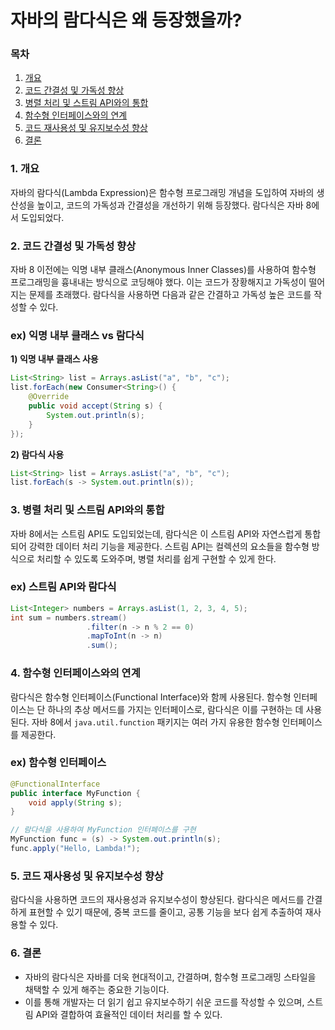 # 자바의 람다식은 왜 등장했을까?

### 목차

1. [개요](#1-개요)
2. [코드 간결성 및 가독성 향상](#2-코드-간결성-및-가독성-향상)
3. [병렬 처리 및 스트림 API와의 통합](#3-병렬-처리-및-스트림-api와의-통합)
4. [함수형 인터페이스와의 연계](#4-함수형-인터페이스와의-연계)
5. [코드 재사용성 및 유지보수성 향상](#5-코드-재사용성-및-유지보수성-향상)
6. [결론](#6-결론)

### 1. 개요

자바의 람다식(Lambda Expression)은 함수형 프로그래밍 개념을 도입하여 자바의 생산성을 높이고, 코드의 가독성과 간결성을 개선하기 위해 등장했다. 람다식은 자바 8에서 도입되었다.

### 2. 코드 간결성 및 가독성 향상

자바 8 이전에는 익명 내부 클래스(Anonymous Inner Classes)를 사용하여 함수형 프로그래밍을 흉내내는 방식으로 코딩해야 했다. 이는 코드가 장황해지고 가독성이 떨어지는 문제를 초래했다. 람다식을 사용하면 다음과 같은 간결하고 가독성 높은 코드를 작성할 수 있다.

### ex) 익명 내부 클래스 vs 람다식

**1) 익명 내부 클래스 사용**

```java
List<String> list = Arrays.asList("a", "b", "c");
list.forEach(new Consumer<String>() {
    @Override
    public void accept(String s) {
        System.out.println(s);
    }
});

```

**2) 람다식 사용**

```java
List<String> list = Arrays.asList("a", "b", "c");
list.forEach(s -> System.out.println(s));
```

### 3. 병렬 처리 및 스트림 API와의 통합

자바 8에서는 스트림 API도 도입되었는데, 람다식은 이 스트림 API와 자연스럽게 통합되어 강력한 데이터 처리 기능을 제공한다. 스트림 API는 컬렉션의 요소들을 함수형 방식으로 처리할 수 있도록 도와주며, 병렬 처리를 쉽게 구현할 수 있게 한다.

### ex) 스트림 API와 람다식

```java
List<Integer> numbers = Arrays.asList(1, 2, 3, 4, 5);
int sum = numbers.stream()
                 .filter(n -> n % 2 == 0)
                 .mapToInt(n -> n)
                 .sum();
```

### 4. 함수형 인터페이스와의 연계

람다식은 함수형 인터페이스(Functional Interface)와 함께 사용된다. 함수형 인터페이스는 단 하나의 추상 메서드를 가지는 인터페이스로, 람다식은 이를 구현하는 데 사용된다. 자바 8에서 `java.util.function` 패키지는 여러 가지 유용한 함수형 인터페이스를 제공한다.

### ex) 함수형 인터페이스

```java
@FunctionalInterface
public interface MyFunction {
    void apply(String s);
}

// 람다식을 사용하여 MyFunction 인터페이스를 구현
MyFunction func = (s) -> System.out.println(s);
func.apply("Hello, Lambda!");
```

### 5. 코드 재사용성 및 유지보수성 향상

람다식을 사용하면 코드의 재사용성과 유지보수성이 향상된다. 람다식은 메서드를 간결하게 표현할 수 있기 때문에, 중복 코드를 줄이고, 공통 기능을 보다 쉽게 추출하여 재사용할 수 있다.

### 6. 결론

- 자바의 람다식은 자바를 더욱 현대적이고, 간결하며, 함수형 프로그래밍 스타일을 채택할 수 있게 해주는 중요한 기능이다.
- 이를 통해 개발자는 더 읽기 쉽고 유지보수하기 쉬운 코드를 작성할 수 있으며, 스트림 API와 결합하여 효율적인 데이터 처리를 할 수 있다.
